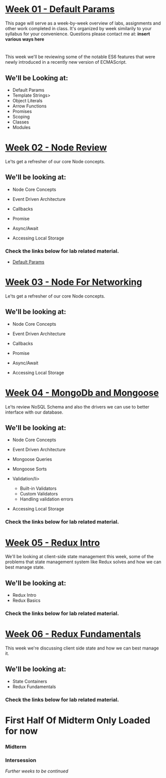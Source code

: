 <div>

  <div>
  
  # [Week 01 - Default Params](./lab/week-01/ES6-review.html)
  
  This page will serve as a week-by-week overview of labs, assignments and other work completed in class. It's organized by week similarily to your syllabus for your convenience. Questions please contact me at: **insert various ways here**
  
  # [](./lab/week-01/ES6-review.html)
  
  This week we'll be reviewing some of the notable ES6 features that were newly introduced in a recently new version of ECMAScript.
  
  ## We'll be Looking at:
  
  *   Default Params
  *   Template Strings>
  *   Object Literals
  *   Arrow Functions
  *   Promises
  *   Scoping
  *   Classes
  *   Modules
  
  </div>
  
  <div>
  
  # [Week 02 - Node Review](./lab/week-02/node-review.html)
  
  Le'ts get a refresher of our core Node concepts.
  
  ## We'll be looking at:
  
  *   Node Core Concepts
  *   Event Driven Architecture
  
  *   Callbacks
  *   Promise
  *   Async/Await
  
  *   Accessing Local Storage
  
  ### Check the links below for lab related material.
  
  *   [Default Params](./labweek-02/node-review.html)
  
  </div>
  
  <div>
  
  # [Week 03 - Node For Networking](./lab/week-03/node-for-networking.html)
  
  Le'ts get a refresher of our core Node concepts.
  
  ## We'll be looking at:
  
  *   Node Core Concepts
  *   Event Driven Architecture
  
  *   Callbacks
  *   Promise
  *   Async/Await
  
  *   Accessing Local Storage
  
  </div>
  
  <div>
  
  # [Week 04 - MongoDb and Mongoose](./lab/week-04/mongoddb-and-mongoose.html)
  
  Le'ts review NoSQL Schema and also the drivers we can use to better interface with our database.
  
  ## We'll be looking at:
  
  *   Node Core Concepts
  *   Event Driven Architecture
  
  *   Mongoose Queries
  *   Mongoose Sorts
  *   Validation/li>
      *   Built-in Validators
      *   Custom Validators
      *   Handling validation errors
  
  *   Accessing Local Storage
  
  ### Check the links below for lab related material.
  
  </div>
  
  <div>
  
  # [Week 05 - Redux Intro](./lab/week-05/redux-intro.html)
  
  We'll be looking at client-side state management this week, some of the problems that state management system like Redux solves and how we can best manage state.
  
  ## We'll be looking at:
  
  *   Redux Intro
  *   Redux Basics
  
  ### Check the links below for lab related material.
  
  </div>
  
  <div>
  
  # [Week 06 - Redux Fundamentals](./lab/week-06/redux-fundamentals.html)
  
  This week we're discussing client side state and how we can best manage it.
  
  ## We'll be looking at:
  
  *   State Containers
  *   Redux Fundamentals
  
  ### Check the links below for lab related material.
  
  # First Half Of Midterm Only Loaded for now
  
  ### Midterm
  
  ### Intersession
  
  _Further weeks to be continued_